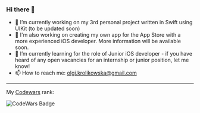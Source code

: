 ### Hi there 👋
- 🔭 I’m currently working on my 3rd personal project written in Swift using UIKit (to be updated soon)
- 🔭 I'm also working on creating my own app for the App Store with a more experienced iOS developer. More information will be available soon.
- 🌱 I’m currently learning for the role of Junior iOS developer - if you have heard of any open vacancies for an internship or junior position, let me know!
- 📫 How to reach me: olgi.krolikowska@gmail.com
_________________________________________________________________________________
My [Codewars](https://www.codewars.com/users/olgikrolik) rank:

![CodeWars Badge](https://www.codewars.com/users/olgikrolik/badges/large)

 
<!--
**olgikrolik/olgikrolik** is a ✨ _special_ ✨ repository because its `README.md` (this file) appears on your GitHub profile.

Here are some ideas to get you started:

- 🔭 I’m currently working on ...
- 🌱 I’m currently learning ...
- 👯 I’m looking to collaborate on ...
- 🤔 I’m looking for help with ...
- 💬 Ask me about ...
- 📫 How to reach me: ...
- 😄 Pronouns: ...
- ⚡ Fun fact: ...
-->
